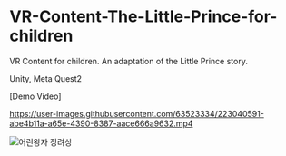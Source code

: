# VR-Content-The-Little-Prince-for-children
VR Content for children. An adaptation of the Little Prince story.

Unity, Meta Quest2

[Demo Video]


https://user-images.githubusercontent.com/63523334/223040591-abe4b11a-a65e-4390-8387-aace666a9632.mp4

![어린왕자 장려상](https://user-images.githubusercontent.com/63523334/223040700-ebb39760-9dd8-40cb-bbca-f6a64ad42e69.jpg)
